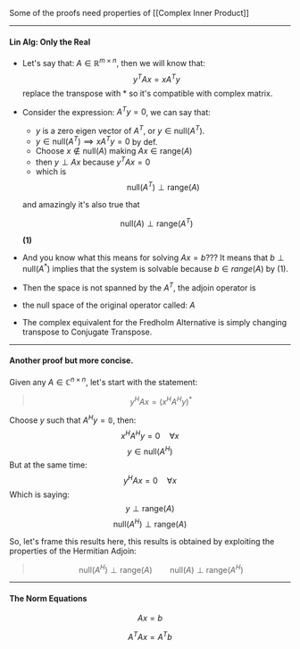 Some of the proofs need properties of [[Complex Inner Product]]

---

#### **Lin Alg: Only the Real**

* Let's say that: $A \in \mathbb{R}^{m\times n}$, then we will know that: 
$$y^TAx = xA^Ty$$
replace the transpose with $*$ so it's compatible with complex matrix. 
* Consider the expression: $A^Ty = 0$, we can say that: 
	* $y$ is a zero eigen vector of $A^T$, or $y\in \text{null}(A^T)$. 
	* $y\in \text{null}(A^T) \implies xA^Ty = 0$ by def. 
	* Choose $x\notin \text{null}(A)$ making $Ax\in \text{range}(A)$
	* then $y\perp Ax$ because $y^TAx = 0$
	* which is 
	$$\text{null}(A^T) \perp \text{range}(A)$$

	and amazingly it's also true that

	$$\text{null}(A) \perp \text{range}(A^T)$$ 

	**(1)**

* And you know what this means for solving $Ax = b$??? It means that $b\perp \text{null}(A^*)$ implies that the system is solvable because $b\in range(A)$ by (1). 
* Then the space is not spanned by the $A^T$, the adjoin operator is
*  the null space of the original operator called: $A$
* The complex equivalent for the Fredholm Alternative is simply changing transpose to Conjugate Transpose. 


---

#### **Another proof but more concise**.

Given any $A\in \mathbb{C}^{n\times n}$, let's start with the statement: 

> $$y^HAx = (x^HA^Hy)^*$$

Choose $y$ such that $A^Hy = \mathbb{0}$, then: 
$$x^HA^Hy = 0 \quad \forall x$$
$$y\in \text{null}(A^H)$$
But at the same time: 
$$y^HAx = 0 \quad \forall x$$
Which is saying: 
$$ 
y \perp \text{range}(A)
$$
$$
\text{null}(A^H) \perp \text{range}(A)
$$

So, let's frame this results here, this results is obtained by exploiting the properties of the Hermitian Adjoin: 

> $$
> \text{null}(A^H) \perp \text{range}(A) \hspace{2em} \text{null}(A) \perp \text{range}(A^H)
> $$

--- 
#### **The Norm Equations**

$$
Ax = b
$$

$$
A^TAx = A^Tb
$$